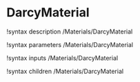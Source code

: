 <!-- MOOSE Documentation Stub: Remove this when content is added. -->

# DarcyMaterial

!syntax description /Materials/DarcyMaterial

!syntax parameters /Materials/DarcyMaterial

!syntax inputs /Materials/DarcyMaterial

!syntax children /Materials/DarcyMaterial
